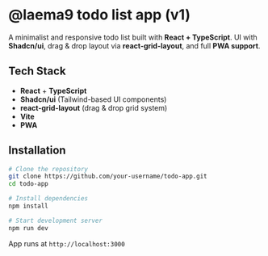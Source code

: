 # @laema9 todo list app (v1)

A minimalist and responsive todo list built with **React + TypeScript**.
UI with **Shadcn/ui**, drag & drop layout via **react-grid-layout**, and full **PWA support**.

## Tech Stack

- **React** + **TypeScript**
- **Shadcn/ui** (Tailwind-based UI components)
- **react-grid-layout** (drag & drop grid system)
- **Vite** 
- **PWA** 

## Installation

```bash
# Clone the repository
git clone https://github.com/your-username/todo-app.git
cd todo-app

# Install dependencies
npm install

# Start development server
npm run dev
```

App runs at `http://localhost:3000`
